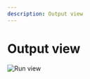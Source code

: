 ```yaml
---
description: Output view
---
```


# Output view

<p align="center">

![Run view](/img/tool_manager/output/general.png) 
</p>